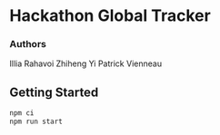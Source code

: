 # Hackathon Global Tracker

### Authors
Illia Rahavoi
Zhiheng Yi
Patrick Vienneau

## Getting Started

```js
npm ci
npm run start
```
